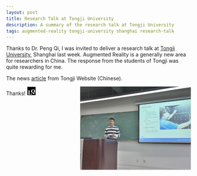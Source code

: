```yaml
---
layout: post
title: Research Talk at Tongji University
description: A summary of the research talk at Tongji University
tags: augmented-reality tongji-university shanghai research-talk
---
```


Thanks to Dr. Peng Qi, I was invited to deliver a research talk at [Tongji University](http://www.tongji.edu.cn/english/), Shanghai last week. Augmented Reality is a generally new area for researchers in China. The response from the students of Tongji was quite rewarding for me.

The news [article](http://cse.tongji.edu.cn/Data/ShowView/0d12e407-2197-425b-82ff-a6dc009b35fc) from Tongji Website (Chinese).

<p class="full-width"><img src="/public/image/tongji.png" alt="Tongji" style="width:60%;" align="right"/></p>

Thanks! <img class="inline" src="/public/LQ144x144.png" alt="LQ" style="width:1.5rem;height:1.5rem;" />
